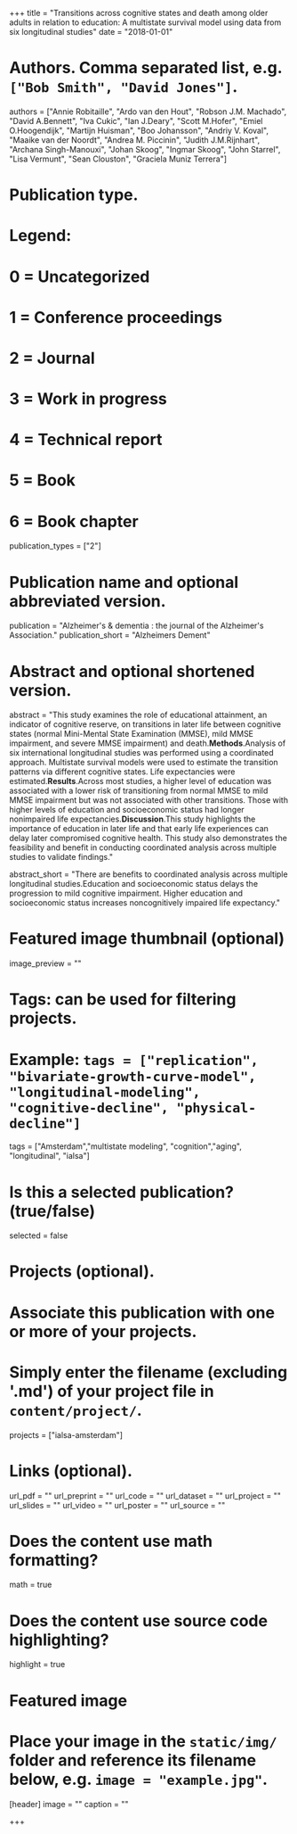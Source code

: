 +++
title = "Transitions across cognitive states and death among older adults in relation to education: A multistate survival model using data from six longitudinal studies"
date = "2018-01-01"

# Authors. Comma separated list, e.g. `["Bob Smith", "David Jones"]`.
authors = ["Annie Robitaille", "Ardo van den Hout", "Robson J.M. Machado", "David A.Bennett", "Iva Cukic", "Ian J.Deary", "Scott M.Hofer", "Emiel O.Hoogendijk", "Martijn Huisman", "Boo Johansson", "Andriy V. Koval", "Maaike van der Noordt", "Andrea M. Piccinin", "Judith J.M.Rijnhart", "Archana Singh-Manouxi", "Johan Skoog", "Ingmar Skoog", "John Starrel", "Lisa Vermunt", "Sean Clouston", "Graciela Muniz Terrera"]


# Publication type.
# Legend:
# 0 = Uncategorized
# 1 = Conference proceedings
# 2 = Journal
# 3 = Work in progress
# 4 = Technical report
# 5 = Book
# 6 = Book chapter
publication_types = ["2"]

# Publication name and optional abbreviated version.
publication = "Alzheimer's & dementia : the journal of the Alzheimer's Association."
publication_short = "Alzheimers Dement"

# Abstract and optional shortened version.
abstract = "This study examines the role of educational attainment, an indicator of cognitive reserve, on transitions in later life between cognitive states (normal Mini-Mental State Examination (MMSE), mild MMSE impairment, and severe MMSE impairment) and death.__Methods__.Analysis of six international longitudinal studies was performed using a coordinated approach. Multistate survival models were used to estimate the transition patterns via different cognitive states. Life expectancies were estimated.__Results__.Across most studies, a higher level of education was associated with a lower risk of transitioning from normal MMSE to mild MMSE impairment but was not associated with other transitions. Those with higher levels of education and socioeconomic status had longer nonimpaired life expectancies.__Discussion__.This study highlights the importance of education in later life and that early life experiences can delay later compromised cognitive health. This study also demonstrates the feasibility and benefit in conducting coordinated analysis across multiple studies to validate findings."

abstract_short = "There are benefits to coordinated analysis across multiple longitudinal studies.Education and socioeconomic status delays the progression to mild cognitive impairment. Higher education and socioeconomic status increases noncognitively impaired life expectancy."

# Featured image thumbnail (optional)
image_preview = ""

# Tags: can be used for filtering projects.
# Example: `tags = ["replication", "bivariate-growth-curve-model", "longitudinal-modeling", "cognitive-decline", "physical-decline"]`
tags = ["Amsterdam","multistate modeling", "cognition","aging", "longitudinal", "ialsa"]


# Is this a selected publication? (true/false)
selected = false

# Projects (optional).
#   Associate this publication with one or more of your projects.
#   Simply enter the filename (excluding '.md') of your project file in `content/project/`.
projects = ["ialsa-amsterdam"]

# Links (optional).
url_pdf = ""
url_preprint = ""
url_code = ""
url_dataset = ""
url_project = ""
url_slides = ""
url_video = ""
url_poster = ""
url_source = ""

# Does the content use math formatting?
math = true

# Does the content use source code highlighting?
highlight = true

# Featured image
# Place your image in the `static/img/` folder and reference its filename below, e.g. `image = "example.jpg"`.
[header]
image = ""
caption = ""

+++

